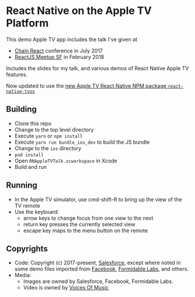 # React Native on the Apple TV Platform

This demo Apple TV app includes the talk I've given at

- [Chain React](https://infinite.red/ChainReactConf) conference in July 2017
- [ReactJS Meetup SF](https://www.meetup.com/ReactJS-San-Francisco/events/241027768/) in February 2018

Includes the slides for my talk, and various demos of React Native Apple TV features.

Now updated to use the [new Apple TV React Native NPM package `react-native-tvos`](https://www.npmjs.com/package/react-native-tvos)

## Building

- Clone this repo
- Change to the top level directory
- Execute `yarn` or `npm install`
- Execute `yarn run bundle_ios_dev` to build the JS bundle
- Change to the `ios` directory
- `pod install`
- Open `RNAppleTVTalk.xcworkspace` in Xcode
- Build and run

## Running

- In the Apple TV simulator, use cmd-shift-R to bring up the view of the TV remote
- Use the keyboard:
  - arrow keys to change focus from one view to the next
  - return key presses the currently selected view
  - escape key maps to the menu button on the remote

## Copyrights

- Code: Copyright (c) 2017-present, [Salesforce](http://salesforce.com), except where noted in some demo files imported from [Facebook](https://facebook.com), [Formidable Labs](https://formidable.com), and others.
- Media:
  - Images are owned by Salesforce, Facebook, Formidable Labs.
  - Video is owned by [Voices Of Music](http://voicesofmusic.org)
